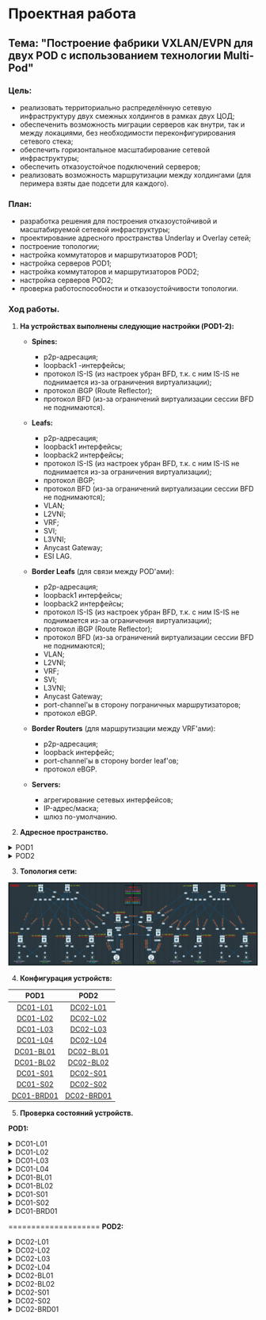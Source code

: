# Проектная работа
## Тема: "Построение фабрики VXLAN/EVPN для двух POD с использованием технологии Multi-Pod"

### **Цель:**

 - реализовать территориально распределённую сетевую инфраструктуру двух смежных холдингов в рамках двух ЦОД;
 - обеспеченить возможность миграции серверов как внутри, так и между локациями, без необходимости переконфигурирования сетевого стека;
 - обеспечить горизонтальное масштабирование сетевой инфраструктуры;
 - обеспечить отказоустойчое подключений серверов;
 - реализовать возможность маршрутизации между холдингами (для перимера взяты дае подсети для каждого).

### **План:**

 - разработка решения для построения отказоустойчивой и масштабируемой сетевой инфраструктуры;
 - проектирование адресного пространства Underlay и Overlay сетей;
 - построение топологии;
 - настройка коммутаторов и маршрутизаторов POD1;
 - настройка серверов POD1;
 - настройка коммутаторов и маршрутизаторов POD2;
 - настройка серверов POD2;
 - проверка работоспособности и отказоустойчивости топологии.

### **Ход работы.**

1) **На устройствах выполнены следующие настройки (POD1-2):**
    
    - **Spines:**
        * p2p-адресация;
        * loopback1 -интерфейсы;
        * протокол IS-IS (из настроек убран BFD, т.к. с ним IS-IS не поднимается из-за ограничения виртуализации);
        * протокол iBGP (Route Reflector);
        * протокол BFD (из-за ограничений виртуализации сессии BFD не поднимаются).
    
    - **Leafs:**
        * p2p-адресация;
        * loopback1 интерфейсы;
        * loopback2 интерфейсы;
        * протокол IS-IS (из настроек убран BFD, т.к. с ним IS-IS не поднимается из-за ограничения виртуализации);
        * протокол iBGP;
        * протокол BFD (из-за ограничений виртуализации сессии BFD не поднимаются);
        * VLAN;
        * L2VNI;
        * VRF;
        * SVI;
        * L3VNI;
        * Anycast Gateway;
        * ESI LAG.
            
    - **Border Leafs** (для связи между POD'ами):
        * p2p-адресация;
        * loopback1 интерфейсы;
        * loopback2 интерфейсы;
        * протокол IS-IS (из настроек убран BFD, т.к. с ним IS-IS не поднимается из-за ограничения виртуализации);
        * протокол iBGP (Route Reflector);
        * протокол BFD (из-за ограничений виртуализации сессии BFD не поднимаются);
        * VLAN;
        * L2VNI;
        * VRF;
        * SVI;
        * L3VNI;
        * Anycast Gateway;
        * port-channel'ы в сторону пограничных маршрутизаторов;
        * протокол eBGP.

    - **Border Routers** (для маршрутизации между VRF'ами):
        * p2p-адресация;
        * loopback интерфейс;
        * port-channel'ы в сторону border leaf'ов;
        * протокол eBGP.

    - **Servers:**
        * агрегирование сетевых интерфейсов;
        * IP-адрес/маска;
        * шлюз по-умолчанию. 

2) **Адресное пространство.**

<details>
<summary>POD1</summary>
                                                                       
|    IP-подсеть      |      IP-адрес     |      Устройство     |     Интерфейс      |     Назначение     |     VLAN      |     VNI     |     VRF     |
|:------------------:|:-----------------:|:-------------------:|:------------------:|:------------------:|:-------------:|:-----------:|:-----------:|
| **10.1.230.0/31**  |         -         |          -          |         -          |         P2P        |       -       |      -      |      -      |
|                    |    10.1.230.0     |     DC01-BDR01      |      Po1.3001      |          -         |     3001      |      -      |      -      |
|                    |    10.1.230.1     |     DC01-BL01       |      Vlan3001      |          -         |     3001      |      -      |    CUST1    |
| **10.1.230.2/31**  |         -         |          -          |         -          |         P2P        |       -       |      -      |      -      |
|                    |    10.1.230.2     |     DC01-BDR01      |      Po1.3002      |          -         |     3002      |      -      |      -      |
|                    |    10.1.230.3     |     DC01-BL01       |      Vlan3002      |          -         |     3002      |      -      |    CUST1    |
| **10.1.230.4/31**  |         -         |          -          |         -          |         P2P        |       -       |      -      |      -      |
|                    |    10.1.230.4     |     DC01-BDR01      |      Po1.3003      |          -         |     3003      |      -      |      -      |
|                    |    10.1.230.5     |     DC01-BL02       |      Vlan3003      |          -         |     3003      |      -      |    CUST2    |
| **10.1.230.6/31**  |         -         |          -          |         -          |         P2P        |       -       |      -      |      -      |
|                    |    10.1.230.6     |     DC01-BDR01      |      Po1.3004      |          -         |     3004      |      -      |      -      |
|                    |    10.1.230.7     |     DC01-BL02       |      Vlan3004      |          -         |     3004      |      -      |    CUST2    |
| **10.1.240.0/31**  |         -         |          -          |         -          |         P2P        |       -       |      -      |      -      |
|                    |    10.1.240.0     |     DC01-BL01       |        E1/9        |          -         |       -       |      -      |      -      |
|                    |    10.1.240.1     |     DC02-BL01       |        E1/9        |          -         |       -       |      -      |      -      |
| **10.1.240.2/31**  |         -         |          -          |         -          |         P2P        |       -       |      -      |      -      |
|                    |    10.1.240.2     |     DC01-BL01       |        E1/10       |          -         |       -       |      -      |      -      |
|                    |    10.1.240.3     |     DC02-BL02       |        E1/10       |          -         |       -       |      -      |      -      |
| **10.1.240.4/31**  |         -         |          -          |         -          |         P2P        |       -       |      -      |      -      |
|                    |    10.1.240.4     |     DC01-BL02       |        E1/9        |          -         |       -       |      -      |      -      |
|                    |    10.1.240.5     |     DC02-BL02       |        E1/9        |          -         |       -       |      -      |      -      |
| **10.1.240.6/31**  |         -         |          -          |         -          |         P2P        |       -       |      -      |      -      |
|                    |    10.1.240.6     |     DC01-BL02       |        E1/10       |          -         |       -       |      -      |      -      |
|                    |    10.1.240.7     |     DC02-BL01       |        E1/10       |          -         |       -       |      -      |      -      |
| **10.1.241.0/31**  |         -         |          -          |          -         |         P2P        |       -       |      -      |      -      |
|                    |    10.1.241.0     |      DC01-S01       |        E1/1        |          -         |       -       |      -      |      -      |
|                    |    10.1.241.1     |      DC01-L01       |        E1/7        |          -         |       -       |      -      |      -      |
| **10.1.241.2/31**  |         -         |          -          |          -         |         P2P        |       -       |      -      |      -      |
|                    |    10.1.241.2     |      DC01-S01       |        E1/2        |          -         |       -       |      -      |      -      |
|                    |    10.1.241.3     |      DC01-L02       |        E1/7        |          -         |       -       |      -      |      -      |
| **10.1.241.4/31**  |         -         |          -          |          -         |         P2P        |       -       |      -      |      -      |
|                    |    10.1.241.4     |      DC01-S01       |        E1/3        |          -         |       -       |      -      |      -      |
|                    |    10.1.241.5     |      DC01-L03       |        E1/7        |          -         |       -       |      -      |      -      |
| **10.1.241.6/31**  |         -         |          -          |          -         |         P2P        |       -       |      -      |      -      |
|                    |    10.1.241.6     |      DC01-S01       |        E1/4        |          -         |       -       |      -      |      -      |
|                    |    10.1.241.7     |      DC01-L04       |        E1/7        |          -         |       -       |      -      |      -      |
| **10.1.241.8/31**  |         -         |          -          |          -         |         P2P        |       -       |      -      |      -      |
|                    |    10.1.241.8     |      DC01-S01       |        E1/7        |          -         |       -       |      -      |      -      |
|                    |    10.1.241.9     |      DC01-BL01      |        E1/7        |          -         |       -       |      -      |      -      |
| **10.1.241.10/31** |         -         |          -          |          -         |         P2P        |       -       |      -      |      -      |
|                    |    10.1.241.10    |      DC01-S01       |        E1/8        |          -         |       -       |      -      |      -      |
|                    |    10.1.241.11    |      DC01-BL02      |        E1/7        |          -         |       -       |      -      |      -      |
| **10.1.242.0/31**  |         -         |          -          |          -         |         P2P        |       -       |      -      |      -      |
|                    |    10.1.242.0     |      DC01-S02       |        E1/1        |          -         |       -       |      -      |      -      |
|                    |    10.1.242.1     |      DC01-L01       |        E1/8        |          -         |       -       |      -      |      -      |
| **10.1.242.2/31**  |         -         |          -          |          -         |         P2P        |       -       |      -      |      -      |
|                    |    10.1.242.2     |      DC01-S02       |        E1/2        |          -         |       -       |      -      |      -      |
|                    |    10.1.242.3     |      DC01-L02       |        E1/8        |          -         |       -       |      -      |      -      |
| **10.1.242.4/31**  |         -         |          -          |          -         |         P2P        |       -       |      -      |      -      |
|                    |    10.1.242.4     |      DC01-S02       |        E1/3        |          -         |       -       |      -      |      -      |
|                    |    10.1.242.5     |      DC01-L03       |        E1/8        |          -         |       -       |      -      |      -      |
| **10.1.242.6/31**  |         -         |          -          |          -         |         P2P        |       -       |      -      |      -      |
|                    |    10.1.242.6     |      DC01-S02       |        E1/4        |          -         |       -       |      -      |      -      |
|                    |    10.1.242.7     |      DC01-L04       |        E1/8        |          -         |       -       |      -      |      -      |
| **10.1.242.8/31**  |         -         |          -          |          -         |         P2P        |       -       |      -      |      -      |
|                    |    10.1.242.8     |      DC01-S02       |        E1/7        |          -         |       -       |      -      |      -      |
|                    |    10.1.242.9     |      DC01-BL01      |        E1/8        |          -         |       -       |      -      |      -      |
| **10.1.242.10/31** |         -         |          -          |          -         |         P2P        |       -       |      -      |      -      |
|                    |    10.1.242.10    |      DC01-S02       |        E1/8        |          -         |       -       |      -      |      -      |
|                    |    10.1.242.11    |      DC01-BL02      |        E1/8        |          -         |       -       |      -      |      -      |
| **10.1.251.1/32**  |         -         |          -          |         -          |       Loopback     |       -       |      -      |      -      |
|                    |    10.1.251.1     |     DC01-BRD01      |        Lo0         |          -         |       -       |      -      |      -      |
| **10.1.253.1/32**  |         -         |          -          |         -          |       Loopback     |       -       |      -      |      -      |
|                    |    10.1.253.1     |      DC01-S01       |        Lo1         |          -         |       -       |      -      |      -      |
| **10.1.253.2/32**  |         -         |          -          |         -          |       Loopback     |       -       |      -      |      -      |
|                    |    10.1.253.2     |      DC01-S02       |        Lo1         |          -         |       -       |      -      |      -      |
| **10.1.254.1/32**  |         -         |          -          |         -          |       Loopback     |       -       |      -      |      -      |
|                    |    10.1.254.1     |      DC01-L01       |        Lo1         |          -         |       -       |      -      |      -      |
| **10.1.254.2/32**  |         -         |          -          |         -          |       Loopback     |       -       |      -      |      -      |
|                    |    10.1.254.2     |      DC01-L02       |        Lo1         |          -         |       -       |      -      |      -      |
| **10.1.254.3/32**  |         -         |          -          |         -          |       Loopback     |       -       |      -      |      -      |
|                    |    10.1.254.3     |      DC01-L03       |        Lo1         |          -         |       -       |      -      |      -      |
| **10.1.254.4/32**  |         -         |          -          |         -          |       Loopback     |       -       |      -      |      -      |
|                    |    10.1.254.4     |      DC01-L04       |        Lo1         |          -         |       -       |      -      |      -      |
| **10.1.254.251/32**|         -         |          -          |         -          |       Loopback     |       -       |      -      |      -      |
|                    |    10.1.254.251   |      DC01-BL01      |        Lo1         |          -         |       -       |      -      |      -      |
| **10.1.254.252/32**|         -         |          -          |         -          |       Loopback     |       -       |      -      |      -      |
|                    |    10.1.254.252   |      DC01-BL02      |        Lo1         |          -         |       -       |      -      |      -      |
| **10.1.255.1/32**  |         -         |          -          |         -          |       Loopback     |       -       |      -      |      -      |
|                    |    10.1.255.1     |      DC01-L01       |        Lo2         |          -         |       -       |      -      |      -      |
| **10.1.255.2/32**  |         -         |          -          |         -          |       Loopback     |       -       |      -      |      -      |
|                    |    10.1.255.2     |      DC01-L02       |        Lo2         |          -         |       -       |      -      |      -      |
| **10.1.255.3/32**  |         -         |          -          |         -          |       Loopback     |       -       |      -      |      -      |
|                    |    10.1.255.3     |      DC01-L03       |        Lo2         |          -         |       -       |      -      |      -      |
| **10.1.255.4/32**  |         -         |          -          |         -          |       Loopback     |       -       |      -      |      -      |
|                    |    10.1.255.4     |      DC01-L04       |        Lo2         |          -         |       -       |      -      |      -      |
| **10.1.255.251/32**|         -         |          -          |         -          |       Loopback     |       -       |      -      |      -      |
|                    |    10.1.255.251   |      DC01-BL01      |        Lo2         |          -         |       -       |      -      |      -      |
| **10.1.255.252/32**|         -         |          -          |         -          |       Loopback     |       -       |      -      |      -      |
|                    |    10.1.255.252   |      DC01-BL02      |        Lo2         |          -         |       -       |      -      |      -      |
|          -         |         -         |          -          |         -          |          -         |       -       |      -      |      -      |
|          -         |         -         | DC01-L01-04,BL01-02 |         -          |        L3VNI       |      100      |   5550100   |    CUST1    |
|          -         |         -         |          -          |         -          |          -         |       -       |      -      |      -      |
|          -         |         -         |          -          |         -          |          -         |       -       |      -      |      -      |
|          -         |         -         | DC01-L01-04,BL01-02 |         -          |        L3VNI       |      150      |   5550150   |    CUST2    |
|          -         |         -         |          -          |         -          |          -         |       -       |      -      |
|  **10.1.1.0/24**   |         -         |          -          |         -          |       Network      |      101      |   5550101   |      -      |
|                    |    10.1.1.1       | DC01-L01-04,BL01-02 |      Vlan101       |       Gateway      |       -       |      -      |    CUST1    |
|                    |    10.1.1.11      |    DC01-H1-SRV01    |    e0-e1(bond0)    |          -         |       -       |      -      |      -      |
|  **10.1.2.0/24**   |         -         |          -          |         -          |       Network      |      102      |   5550102   |      -      |
|                    |    10.1.2.1       | DC01-L01-04,BL01-02 |      Vlan102       |       Gateway      |       -       |      -      |    CUST1    |
|                    |    10.1.2.11      |    DC01-H1-SRV02    |    e0-e1(bond0)    |          -         |       -       |      -      |      -      |
| **10.1.51.0/24**   |         -         |          -          |         -          |       Network      |      151      |   5550151   |      -      |
|                    |    10.1.51.1      | DC01-L01-04,BL01-02 |      Vlan151       |       Gateway      |       -       |      -      |    CUST2    |
|                    |    10.1.51.11     |    DC01-H2-SRV01    |    e0-e1(bond0)    |          -         |       -       |      -      |      -      |
| **10.1.52.0/24**   |         -         |          -          |         -          |       Network      |      152      |   5550152   |      -      |
|                    |    10.1.52.1      | DC01-L01-04,BL01-02 |      Vlan152       |       Gateway      |       -       |      -      |    CUST2    |
|                    |    10.1.52.11     |    DC01-H2-SRV02    |    e0-e1(bond0)    |          -         |       -       |      -      |      -      |

</details>

<details>
<summary>POD2</summary>
                                                                       
|    IP-подсеть      |      IP-адрес     |      Устройство     |     Интерфейс      |     Назначение     |     VLAN      |     VNI     |     VRF     |
|:------------------:|:-----------------:|:-------------------:|:------------------:|:------------------:|:-------------:|:-----------:|:-----------:|
| **10.2.230.0/31**  |         -         |          -          |         -          |         P2P        |       -       |      -      |      -      |
|                    |    10.2.230.0     |     DC02-BDR01      |      Po1.3005      |          -         |     3005      |      -      |      -      |
|                    |    10.2.230.1     |     DC02-BL01       |      Vlan3005      |          -         |     3005      |      -      |    CUST1    |
| **10.2.230.2/31**  |         -         |          -          |         -          |         P2P        |       -       |      -      |      -      |
|                    |    10.2.230.2     |     DC02-BDR01      |      Po1.3006      |          -         |     3006      |      -      |      -      |
|                    |    10.2.230.3     |     DC02-BL01       |      Vlan3006      |          -         |     3006      |      -      |    CUST1    |
| **10.2.230.4/31**  |         -         |          -          |         -          |         P2P        |       -       |      -      |      -      |
|                    |    10.2.230.4     |     DC02-BDR01      |      Po1.3007      |          -         |     3007      |      -      |      -      |
|                    |    10.2.230.5     |     DC02-BL02       |      Vlan3007      |          -         |     3007      |      -      |    CUST2    |
| **10.2.230.6/31**  |         -         |          -          |         -          |         P2P        |       -       |      -      |      -      |
|                    |    10.2.230.6     |     DC02-BDR01      |      Po1.3008      |          -         |     3008      |      -      |      -      |
|                    |    10.2.230.7     |     DC02-BL02       |      Vlan3008      |          -         |     3008      |      -      |    CUST2    |
| **10.1.240.0/31**  |         -         |          -          |         -          |         P2P        |       -       |      -      |      -      |
|                    |    10.1.240.0     |     DC01-BL01       |        E1/9        |          -         |       -       |      -      |      -      |
|                    |    10.1.240.1     |     DC02-BL01       |        E1/9        |          -         |       -       |      -      |      -      |
| **10.1.240.2/31**  |         -         |          -          |         -          |         P2P        |       -       |      -      |      -      |
|                    |    10.1.240.2     |     DC01-BL01       |        E1/10       |          -         |       -       |      -      |      -      |
|                    |    10.1.240.3     |     DC02-BL02       |        E1/10       |          -         |       -       |      -      |      -      |
| **10.1.240.4/31**  |         -         |          -          |         -          |         P2P        |       -       |      -      |      -      |
|                    |    10.1.240.4     |     DC01-BL02       |        E1/9        |          -         |       -       |      -      |      -      |
|                    |    10.1.240.5     |     DC02-BL02       |        E1/9        |          -         |       -       |      -      |      -      |
| **10.1.240.6/31**  |         -         |          -          |         -          |         P2P        |       -       |      -      |      -      |
|                    |    10.1.240.6     |     DC01-BL02       |        E1/10       |          -         |       -       |      -      |      -      |
|                    |    10.1.240.7     |     DC02-BL01       |        E1/10       |          -         |       -       |      -      |      -      |
| **10.2.241.0/31**  |         -         |          -          |          -         |         P2P        |       -       |      -      |      -      |
|                    |    10.2.241.0     |      DC02-S01       |        E1/1        |          -         |       -       |      -      |      -      |
|                    |    10.2.241.1     |      DC02-L01       |        E1/7        |          -         |       -       |      -      |      -      |
| **10.2.241.2/31**  |         -         |          -          |          -         |         P2P        |       -       |      -      |      -      |
|                    |    10.2.241.2     |      DC02-S01       |        E1/2        |          -         |       -       |      -      |      -      |
|                    |    10.2.241.3     |      DC02-L02       |        E1/7        |          -         |       -       |      -      |      -      |
| **10.2.241.4/31**  |         -         |          -          |          -         |         P2P        |       -       |      -      |      -      |
|                    |    10.2.241.4     |      DC02-S01       |        E1/3        |          -         |       -       |      -      |      -      |
|                    |    10.2.241.5     |      DC02-L03       |        E1/7        |          -         |       -       |      -      |      -      |
| **10.2.241.6/31**  |         -         |          -          |          -         |         P2P        |       -       |      -      |      -      |
|                    |    10.2.241.6     |      DC02-S01       |        E1/4        |          -         |       -       |      -      |      -      |
|                    |    10.2.241.7     |      DC02-L04       |        E1/7        |          -         |       -       |      -      |      -      |
| **10.2.241.8/31**  |         -         |          -          |          -         |         P2P        |       -       |      -      |      -      |
|                    |    10.2.241.8     |      DC02-S01       |        E1/7        |          -         |       -       |      -      |      -      |
|                    |    10.2.241.9     |      DC02-BL01      |        E1/7        |          -         |       -       |      -      |      -      |
| **10.2.241.10/31** |         -         |          -          |          -         |         P2P        |       -       |      -      |      -      |
|                    |    10.2.241.10    |      DC02-S01       |        E1/8        |          -         |       -       |      -      |      -      |
|                    |    10.2.241.11    |      DC02-BL02      |        E1/7        |          -         |       -       |      -      |      -      |
| **10.2.242.0/31**  |         -         |          -          |          -         |         P2P        |       -       |      -      |      -      |
|                    |    10.2.242.0     |      DC02-S02       |        E1/1        |          -         |       -       |      -      |      -      |
|                    |    10.2.242.1     |      DC02-L01       |        E1/8        |          -         |       -       |      -      |      -      |
| **10.2.242.2/31**  |         -         |          -          |          -         |         P2P        |       -       |      -      |      -      |
|                    |    10.2.242.2     |      DC02-S02       |        E1/2        |          -         |       -       |      -      |      -      |
|                    |    10.2.242.3     |      DC02-L02       |        E1/8        |          -         |       -       |      -      |      -      |
| **10.2.242.4/31**  |         -         |          -          |          -         |         P2P        |       -       |      -      |      -      |
|                    |    10.2.242.4     |      DC02-S02       |        E1/3        |          -         |       -       |      -      |      -      |
|                    |    10.2.242.5     |      DC02-L03       |        E1/8        |          -         |       -       |      -      |      -      |
| **10.2.242.6/31**  |         -         |          -          |          -         |         P2P        |       -       |      -      |      -      |
|                    |    10.2.242.6     |      DC02-S02       |        E1/4        |          -         |       -       |      -      |      -      |
|                    |    10.2.242.7     |      DC02-L04       |        E1/8        |          -         |       -       |      -      |      -      |
| **10.2.242.8/31**  |         -         |          -          |          -         |         P2P        |       -       |      -      |      -      |
|                    |    10.2.242.8     |      DC02-S02       |        E1/7        |          -         |       -       |      -      |      -      |
|                    |    10.2.242.9     |      DC02-BL01      |        E1/8        |          -         |       -       |      -      |      -      |
| **10.2.242.10/31** |         -         |          -          |          -         |         P2P        |       -       |      -      |      -      |
|                    |    10.2.242.10    |      DC02-S02       |        E1/8        |          -         |       -       |      -      |      -      |
|                    |    10.2.242.11    |      DC02-BL02      |        E1/8        |          -         |       -       |      -      |      -      |
| **10.2.251.1/32**  |         -         |          -          |         -          |       Loopback     |       -       |      -      |      -      |
|                    |    10.2.251.1     |     DC02-BRD01      |        Lo0         |          -         |       -       |      -      |      -      |
| **10.2.253.1/32**  |         -         |          -          |         -          |       Loopback     |       -       |      -      |      -      |
|                    |    10.2.253.1     |      DC02-S01       |        Lo1         |          -         |       -       |      -      |      -      |
| **10.2.253.2/32**  |         -         |          -          |         -          |       Loopback     |       -       |      -      |      -      |
|                    |    10.2.253.2     |      DC02-S02       |        Lo1         |          -         |       -       |      -      |      -      |
| **10.2.254.1/32**  |         -         |          -          |         -          |       Loopback     |       -       |      -      |      -      |
|                    |    10.2.254.1     |      DC02-L01       |        Lo1         |          -         |       -       |      -      |      -      |
| **10.2.254.2/32**  |         -         |          -          |         -          |       Loopback     |       -       |      -      |      -      |
|                    |    10.2.254.2     |      DC02-L02       |        Lo1         |          -         |       -       |      -      |      -      |
| **10.2.254.3/32**  |         -         |          -          |         -          |       Loopback     |       -       |      -      |      -      |
|                    |    10.2.254.3     |      DC02-L03       |        Lo1         |          -         |       -       |      -      |      -      |
| **10.2.254.4/32**  |         -         |          -          |         -          |       Loopback     |       -       |      -      |      -      |
|                    |    10.2.254.4     |      DC02-L04       |        Lo1         |          -         |       -       |      -      |      -      |
| **10.2.254.251/32**|         -         |          -          |         -          |       Loopback     |       -       |      -      |      -      |
|                    |    10.2.254.251   |      DC02-BL01      |        Lo1         |          -         |       -       |      -      |      -      |
| **10.2.254.252/32**|         -         |          -          |         -          |       Loopback     |       -       |      -      |      -      |
|                    |    10.2.254.252   |      DC02-BL02      |        Lo1         |          -         |       -       |      -      |      -      |
| **10.2.255.1/32**  |         -         |          -          |         -          |       Loopback     |       -       |      -      |      -      |
|                    |    10.2.255.1     |      DC02-L01       |        Lo2         |          -         |       -       |      -      |      -      |
| **10.2.255.2/32**  |         -         |          -          |         -          |       Loopback     |       -       |      -      |      -      |
|                    |    10.2.255.2     |      DC02-L02       |        Lo2         |          -         |       -       |      -      |      -      |
| **10.2.255.3/32**  |         -         |          -          |         -          |       Loopback     |       -       |      -      |      -      |
|                    |    10.2.255.3     |      DC02-L03       |        Lo2         |          -         |       -       |      -      |      -      |
| **10.2.255.4/32**  |         -         |          -          |         -          |       Loopback     |       -       |      -      |      -      |
|                    |    10.2.255.4     |      DC02-L04       |        Lo2         |          -         |       -       |      -      |      -      |
| **10.2.255.251/32**|         -         |          -          |         -          |       Loopback     |       -       |      -      |      -      |
|                    |    10.2.255.251   |      DC02-BL01      |        Lo2         |          -         |       -       |      -      |      -      |
| **10.2.255.252/32**|         -         |          -          |         -          |       Loopback     |       -       |      -      |      -      |
|                    |    10.2.255.252   |      DC02-BL02      |        Lo2         |          -         |       -       |      -      |      -      |
|          -         |         -         |          -          |         -          |          -         |       -       |      -      |      -      |
|          -         |         -         | DC02-L01-04,BL01-02 |         -          |        L3VNI       |      100      |   5550100   |    CUST1    |
|          -         |         -         |          -          |         -          |          -         |       -       |      -      |      -      |
|          -         |         -         |          -          |         -          |          -         |       -       |      -      |      -      |
|          -         |         -         | DC02-L01-04,BL01-02 |         -          |        L3VNI       |      150      |   5550150   |    CUST2    |
|          -         |         -         |          -          |         -          |          -         |       -       |      -      |
|  **10.1.1.0/24**   |         -         |          -          |         -          |       Network      |      101      |   5550101   |      -      |
|                    |    10.1.1.1       | DC02-L01-04,BL01-02 |      Vlan101       |       Gateway      |       -       |      -      |    CUST1    |
|                    |    10.1.1.12      |    DC02H1-SRV01     |    e0-e1(bond0)    |          -         |       -       |      -      |      -      |
|  **10.1.2.0/24**   |         -         |          -          |         -          |       Network      |      102      |   5550102   |      -      |
|                    |    10.1.2.1       | DC02-L01-04,BL01-02 |      Vlan102       |       Gateway      |       -       |      -      |    CUST1    |
|                    |    10.1.2.12      |    DC02-H1-SRV02    |    e0-e1(bond0)    |          -         |       -       |      -      |      -      |
| **10.1.51.0/24**   |         -         |          -          |         -          |       Network      |      151      |   5550151   |      -      |
|                    |    10.1.51.1      | DC02-L01-04,BL01-02 |      Vlan151       |       Gateway      |       -       |      -      |    CUST2    |
|                    |    10.1.51.12     |    DC02-H2-SRV01    |    e0-e1(bond0)    |          -         |       -       |      -      |      -      |
| **10.1.52.0/24**   |         -         |          -          |         -          |       Network      |      152      |   5550152   |      -      |
|                    |    10.1.52.1      | DC02-L01-04,BL01-02 |      Vlan152       |       Gateway      |       -       |      -      |    CUST2    |
|                    |    10.1.52.12     |    DC02-H2-SRV02    |    e0-e1(bond0)    |          -         |       -       |      -      |      -      |

</details>

3) **Топология сети:**

![proj_img1](pictures/Project_topology.png)

4) **Конфигурация устройств:**

|               **POD1**                |                **POD2**               |
|:-------------------------------------:|:-------------------------------------:|
| [DC01-L01](configs/DC01-L01.conf)     | [DC02-L01](configs/DC02-L01.conf)     |
| [DC01-L02](configs/DC01-L02.conf)     | [DC02-L02](configs/DC02-L02.conf)     |
| [DC01-L03](configs/DC01-L03.conf)     | [DC02-L03](configs/DC02-L03.conf)     | 
| [DC01-L04](configs/DC01-L04.conf )    | [DC02-L04](configs/DC02-L04.conf)     |
| [DC01-BL01](configs/DC01-BL01.conf)   | [DC02-BL01](configs/DC02-BL01.conf)   | 
| [DC01-BL02](configs/DC01-BL02.conf)   | [DC02-BL02](configs/DC02-BL02.conf)   | 
| [DC01-S01](configs/DC01-S01.conf)     | [DC02-S01](configs/DC02-S01.conf)     |
| [DC01-S02](configs/DC01-S02.conf)     | [DC02-S02](configs/DC02-S02.conf)     |
| [DC01-BRD01](configs/DC01-BRD01.conf) | [DC02-BRD01](configs/DC02-BRD01.conf) |

5) **Проверка состояний устройств.**

**POD1:**

<details>
<summary>DC01-L01</summary>

```

DC01-L01# sh isis adjacency
IS-IS process: 1 VRF: default
IS-IS adjacency database:
Legend: '!': No AF level connectivity in given topology
System ID       SNPA            Level  State  Hold Time  Interface
DC01-S01        N/A             1      UP     00:00:27   Ethernet1/7
DC01-S02        N/A             1      UP     00:00:24   Ethernet1/8

DC01-L01# sh bgp l2vpn evpn summary
BGP summary information for VRF default, address family L2VPN EVPN
BGP router identifier 10.1.255.1, local AS number 65500
BGP table version is 2490, L2VPN EVPN config peers 2, capable peers 2
300 network entries and 580 paths using 83280 bytes of memory
BGP attribute entries [328/56416], BGP AS path entries [2/20]
BGP community entries [0/0], BGP clusterlist entries [22/152]

Neighbor        V    AS MsgRcvd MsgSent   TblVer  InQ OutQ Up/Down  State/PfxRcd
10.1.253.1      4 65500   49402   48508     2490    0    0    1d16h 182
10.1.253.2      4 65500   49412   48498     2490    0    0    1d16h 182
DC01-L01# sh nve peers
Interface Peer-IP                                 State LearnType Uptime   Router-Mac
--------- --------------------------------------  ----- --------- -------- -----------------
nve1      10.1.255.2                              Up    CP        1d16h    5002.0000.1b08
nve1      10.1.255.3                              Up    CP        1d16h    5003.0000.1b08
nve1      10.1.255.4                              Up    CP        1d16h    5006.0000.1b08
nve1      10.1.255.251                            Up    CP        1d16h    500f.0000.1b08
nve1      10.1.255.252                            Up    CP        1d16h    5010.0000.1b08
nve1      10.2.255.1                              Up    CP        1d16h    5012.0000.1b08
nve1      10.2.255.2                              Up    CP        1d16h    5013.0000.1b08
nve1      10.2.255.3                              Up    CP        1d16h    5014.0000.1b08
nve1      10.2.255.4                              Up    CP        1d16h    5015.0000.1b08
nve1      10.2.255.251                            Up    CP        1d16h    5016.0000.1b08
nve1      10.2.255.252                            Up    CP        1d16h    5017.0000.1b08

DC01-L01# sh l2route mac-ip all
Flags -(Rmac):Router MAC (Stt):Static (L):Local (R):Remote (V):vPC link
(Dup):Duplicate (Spl):Split (Rcv):Recv(D):Del Pending (S):Stale (C):Clear
(Ps):Peer Sync (Ro):Re-Originated (Orp):Orphan
Topology    Mac Address    Host IP                                 Prod   Flags         Seq No     Next-Hops
----------- -------------- --------------------------------------- ------ ---------- ---------- ---------------------------------------
101         6653.2b37.1101 10.1.1.11                               HMM    RO,           1         Local
101         6653.2b37.1101 10.1.1.11                               BGP    PS,           1         10.1.255.2 (Label: 5550101)
101         6653.2b37.1201 10.1.1.12                               BGP    --            0         10.2.255.1 (Label: 5550101)
                                            10.2.255.2 (Label: 5550101)
102         6653.2b37.1102 10.1.2.11                               HMM    L,            1         Local
102         6653.2b37.1202 10.1.2.12                               BGP    --            0         10.2.255.1 (Label: 5550102)
                                            10.2.255.2 (Label: 5550102)
151         6653.2b37.1103 10.1.51.11                              BGP    --            1         10.1.255.3 (Label: 5550151)
                                            10.1.255.4 (Label: 5550151)
151         6653.2b37.1203 10.1.51.12                              BGP    --            0         10.2.255.3 (Label: 5550151)
                                            10.2.255.4 (Label: 5550151)
152         6653.2b37.1104 10.1.52.11                              BGP    --            1         10.1.255.3 (Label: 5550152)
                                            10.1.255.4 (Label: 5550152)
152         6653.2b37.1204 10.1.52.12                              BGP    --            1         10.2.255.3 (Label: 5550152)
                                            10.2.255.4 (Label: 5550152)
DC01-L01# sh ip route vrf CUST1
IP Route Table for VRF "CUST1"
'*' denotes best ucast next-hop
'**' denotes best mcast next-hop
'[x/y]' denotes [preference/metric]
'%<string>' in via output denotes VRF <string>

10.1.1.0/24, ubest/mbest: 1/0, attached
    *via 10.1.1.1, Vlan101, [0/0], 1d21h, direct
10.1.1.1/32, ubest/mbest: 1/0, attached
    *via 10.1.1.1, Vlan101, [0/0], 1d21h, local
10.1.1.11/32, ubest/mbest: 1/0, attached
    *via 10.1.1.11, Vlan101, [190/0], 01:09:27, hmm
10.1.1.12/32, ubest/mbest: 1/0
    *via 10.2.255.1%default, [200/0], 00:55:28, bgp-65500, internal, tag 65500, segid: 5550100 tunnelid: 0xa02ff01 encap: VXLAN

10.1.2.0/24, ubest/mbest: 1/0, attached
    *via 10.1.2.1, Vlan102, [0/0], 1d21h, direct
10.1.2.1/32, ubest/mbest: 1/0, attached
    *via 10.1.2.1, Vlan102, [0/0], 1d21h, local
10.1.2.11/32, ubest/mbest: 1/0, attached
    *via 10.1.2.11, Vlan102, [190/0], 01:16:13, hmm
10.1.2.12/32, ubest/mbest: 1/0
    *via 10.2.255.1%default, [200/0], 00:20:29, bgp-65500, internal, tag 65500, segid: 5550100 tunnelid: 0xa02ff01 encap: VXLAN

10.1.51.0/24, ubest/mbest: 1/0
    *via 10.1.255.251%default, [200/0], 17:15:51, bgp-65500, internal, tag 65531, segid: 5550100 tunnelid: 0xa01fffb encap: VXLAN

10.1.52.0/24, ubest/mbest: 1/0
    *via 10.1.255.251%default, [200/0], 17:15:51, bgp-65500, internal, tag 65531, segid: 5550100 tunnelid: 0xa01fffb encap: VXLAN

10.1.230.0/31, ubest/mbest: 1/0
    *via 10.1.255.251%default, [200/0], 17:16:11, bgp-65500, internal, tag 65500, segid: 5550100 tunnelid: 0xa01fffb encap: VXLAN

10.1.230.4/31, ubest/mbest: 1/0
    *via 10.1.255.252%default, [200/0], 17:16:11, bgp-65500, internal, tag 65500, segid: 5550100 tunnelid: 0xa01fffc encap: VXLAN

10.2.230.0/31, ubest/mbest: 1/0
    *via 10.2.255.251%default, [200/0], 1d16h, bgp-65500, internal, tag 65500, segid: 5550100 tunnelid: 0xa02fffb encap: VXLAN

10.2.230.4/31, ubest/mbest: 1/0
    *via 10.2.255.252%default, [200/0], 08:56:08, bgp-65500, internal, tag 65500, segid: 5550100 tunnelid: 0xa02fffc encap: VXLAN


DC01-L01# sh ip route vrf CUST2
IP Route Table for VRF "CUST2"
'*' denotes best ucast next-hop
'**' denotes best mcast next-hop
'[x/y]' denotes [preference/metric]
'%<string>' in via output denotes VRF <string>

10.1.1.0/24, ubest/mbest: 1/0
    *via 10.1.255.251%default, [200/0], 17:15:54, bgp-65500, internal, tag 65531, segid: 5550150 tunnelid: 0xa01fffb encap: VXLAN

10.1.2.0/24, ubest/mbest: 1/0
    *via 10.1.255.251%default, [200/0], 17:15:54, bgp-65500, internal, tag 65531, segid: 5550150 tunnelid: 0xa01fffb encap: VXLAN

10.1.51.0/24, ubest/mbest: 1/0, attached
    *via 10.1.51.1, Vlan151, [0/0], 1d21h, direct
10.1.51.1/32, ubest/mbest: 1/0, attached
    *via 10.1.51.1, Vlan151, [0/0], 1d21h, local
10.1.51.11/32, ubest/mbest: 1/0
    *via 10.1.255.3%default, [200/0], 01:14:19, bgp-65500, internal, tag 65500, segid: 5550150 tunnelid: 0xa01ff03 encap: VXLAN

10.1.51.12/32, ubest/mbest: 1/0
    *via 10.2.255.3%default, [200/0], 00:16:23, bgp-65500, internal, tag 65500, segid: 5550150 tunnelid: 0xa02ff03 encap: VXLAN

10.1.52.0/24, ubest/mbest: 1/0, attached
    *via 10.1.52.1, Vlan152, [0/0], 1d21h, direct
10.1.52.1/32, ubest/mbest: 1/0, attached
    *via 10.1.52.1, Vlan152, [0/0], 1d21h, local
10.1.52.11/32, ubest/mbest: 1/0
    *via 10.1.255.3%default, [200/0], 01:07:32, bgp-65500, internal, tag 65500, segid: 5550150 tunnelid: 0xa01ff03 encap: VXLAN

10.1.52.12/32, ubest/mbest: 1/0
    *via 10.2.255.3%default, [200/0], 00:14:01, bgp-65500, internal, tag 65500, segid: 5550150 tunnelid: 0xa02ff03 encap: VXLAN

10.1.230.2/31, ubest/mbest: 1/0
    *via 10.1.255.251%default, [200/0], 17:16:14, bgp-65500, internal, tag 65500, segid: 5550150 tunnelid: 0xa01fffb encap: VXLAN

10.1.230.6/31, ubest/mbest: 1/0
    *via 10.1.255.252%default, [200/0], 17:16:14, bgp-65500, internal, tag 65500, segid: 5550150 tunnelid: 0xa01fffc encap: VXLAN

10.2.230.2/31, ubest/mbest: 1/0
    *via 10.2.255.251%default, [200/0], 1d16h, bgp-65500, internal, tag 65500, segid: 5550150 tunnelid: 0xa02fffb encap: VXLAN

10.2.230.6/31, ubest/mbest: 1/0
    *via 10.2.255.252%default, [200/0], 08:56:11, bgp-65500, internal, tag 65500, segid: 5550150 tunnelid: 0xa02fffc encap: VXLAN


DC01-L01#

```

</details>

<details>
<summary>DC01-L02</summary>

```

DC01-L02# sh isis adjacency
IS-IS process: 1 VRF: default
IS-IS adjacency database:
Legend: '!': No AF level connectivity in given topology
System ID       SNPA            Level  State  Hold Time  Interface
DC01-S01        N/A             1      UP     00:00:29   Ethernet1/7
DC01-S02        N/A             1      UP     00:00:30   Ethernet1/8

DC01-L02# sh bgp l2vpn evpn summary
BGP summary information for VRF default, address family L2VPN EVPN
BGP router identifier 10.1.255.2, local AS number 65500
BGP table version is 2440, L2VPN EVPN config peers 2, capable peers 2
301 network entries and 582 paths using 83524 bytes of memory
BGP attribute entries [330/56760], BGP AS path entries [2/20]
BGP community entries [0/0], BGP clusterlist entries [22/152]

Neighbor        V    AS MsgRcvd MsgSent   TblVer  InQ OutQ Up/Down  State/PfxRcd
10.1.253.1      4 65500   49496   48606     2440    0    0    1d16h 183
10.1.253.2      4 65500   49515   48607     2440    0    0    1d16h 183
DC01-L02# sh nve peers
Interface Peer-IP                                 State LearnType Uptime   Router-Mac
--------- --------------------------------------  ----- --------- -------- -----------------
nve1      10.1.255.1                              Up    CP        1d16h    5001.0000.1b08
nve1      10.1.255.3                              Up    CP        1d16h    5003.0000.1b08
nve1      10.1.255.4                              Up    CP        1d16h    5006.0000.1b08
nve1      10.1.255.251                            Up    CP        1d16h    500f.0000.1b08
nve1      10.1.255.252                            Up    CP        1d16h    5010.0000.1b08
nve1      10.2.255.1                              Up    CP        1d16h    5012.0000.1b08
nve1      10.2.255.2                              Up    CP        1d16h    5013.0000.1b08
nve1      10.2.255.3                              Up    CP        1d16h    5014.0000.1b08
nve1      10.2.255.4                              Up    CP        1d16h    5015.0000.1b08
nve1      10.2.255.251                            Up    CP        1d16h    5016.0000.1b08
nve1      10.2.255.252                            Up    CP        1d16h    5017.0000.1b08

DC01-L02# sh l2route mac-ip all
Flags -(Rmac):Router MAC (Stt):Static (L):Local (R):Remote (V):vPC link
(Dup):Duplicate (Spl):Split (Rcv):Recv(D):Del Pending (S):Stale (C):Clear
(Ps):Peer Sync (Ro):Re-Originated (Orp):Orphan
Topology    Mac Address    Host IP                                 Prod   Flags         Seq No     Next-Hops
----------- -------------- --------------------------------------- ------ ---------- ---------- ---------------------------------------
101         6653.2b37.1101 10.1.1.11                               HMM    L,            1         Local
101         6653.2b37.1201 10.1.1.12                               BGP    --            0         10.2.255.1 (Label: 5550101)
                                            10.2.255.2 (Label: 5550101)
102         6653.2b37.1102 10.1.2.11                               HMM    RO,           1         Local
102         6653.2b37.1102 10.1.2.11                               BGP    PS,           1         10.1.255.1 (Label: 5550102)
102         6653.2b37.1202 10.1.2.12                               BGP    --            0         10.2.255.1 (Label: 5550102)
                                            10.2.255.2 (Label: 5550102)
151         6653.2b37.1103 10.1.51.11                              BGP    --            1         10.1.255.3 (Label: 5550151)
                                            10.1.255.4 (Label: 5550151)
151         6653.2b37.1203 10.1.51.12                              BGP    --            0         10.2.255.3 (Label: 5550151)
                                            10.2.255.4 (Label: 5550151)
152         6653.2b37.1104 10.1.52.11                              BGP    --            1         10.1.255.3 (Label: 5550152)
                                            10.1.255.4 (Label: 5550152)
152         6653.2b37.1204 10.1.52.12                              BGP    --            1         10.2.255.3 (Label: 5550152)
                                            10.2.255.4 (Label: 5550152)
DC01-L02# sh ip route vrf CUST1
IP Route Table for VRF "CUST1"
'*' denotes best ucast next-hop
'**' denotes best mcast next-hop
'[x/y]' denotes [preference/metric]
'%<string>' in via output denotes VRF <string>

10.1.1.0/24, ubest/mbest: 1/0, attached
    *via 10.1.1.1, Vlan101, [0/0], 1d21h, direct
10.1.1.1/32, ubest/mbest: 1/0, attached
    *via 10.1.1.1, Vlan101, [0/0], 1d21h, local
10.1.1.11/32, ubest/mbest: 1/0, attached
    *via 10.1.1.11, Vlan101, [190/0], 01:15:54, hmm
10.1.1.12/32, ubest/mbest: 1/0
    *via 10.2.255.1%default, [200/0], 01:01:55, bgp-65500, internal, tag 65500, segid: 5550100 tunnelid: 0xa02ff01 encap: VXLAN

10.1.2.0/24, ubest/mbest: 1/0, attached
    *via 10.1.2.1, Vlan102, [0/0], 1d21h, direct
10.1.2.1/32, ubest/mbest: 1/0, attached
    *via 10.1.2.1, Vlan102, [0/0], 1d21h, local
10.1.2.11/32, ubest/mbest: 1/0, attached
    *via 10.1.2.11, Vlan102, [190/0], 01:22:39, hmm
10.1.2.12/32, ubest/mbest: 1/0
    *via 10.2.255.1%default, [200/0], 00:26:56, bgp-65500, internal, tag 65500, segid: 5550100 tunnelid: 0xa02ff01 encap: VXLAN

10.1.51.0/24, ubest/mbest: 1/0
    *via 10.1.255.251%default, [200/0], 17:22:18, bgp-65500, internal, tag 65531, segid: 5550100 tunnelid: 0xa01fffb encap: VXLAN

10.1.52.0/24, ubest/mbest: 1/0
    *via 10.1.255.251%default, [200/0], 17:22:18, bgp-65500, internal, tag 65531, segid: 5550100 tunnelid: 0xa01fffb encap: VXLAN

10.1.230.0/31, ubest/mbest: 1/0
    *via 10.1.255.251%default, [200/0], 17:22:38, bgp-65500, internal, tag 65500, segid: 5550100 tunnelid: 0xa01fffb encap: VXLAN

10.1.230.4/31, ubest/mbest: 1/0
    *via 10.1.255.252%default, [200/0], 17:22:38, bgp-65500, internal, tag 65500, segid: 5550100 tunnelid: 0xa01fffc encap: VXLAN

10.2.230.0/31, ubest/mbest: 1/0
    *via 10.2.255.251%default, [200/0], 1d16h, bgp-65500, internal, tag 65500, segid: 5550100 tunnelid: 0xa02fffb encap: VXLAN

10.2.230.4/31, ubest/mbest: 1/0
    *via 10.2.255.252%default, [200/0], 09:02:35, bgp-65500, internal, tag 65500, segid: 5550100 tunnelid: 0xa02fffc encap: VXLAN


DC01-L02# sh ip route vrf CUST2
IP Route Table for VRF "CUST2"
'*' denotes best ucast next-hop
'**' denotes best mcast next-hop
'[x/y]' denotes [preference/metric]
'%<string>' in via output denotes VRF <string>

10.1.1.0/24, ubest/mbest: 1/0
    *via 10.1.255.251%default, [200/0], 17:22:21, bgp-65500, internal, tag 65531, segid: 5550150 tunnelid: 0xa01fffb encap: VXLAN

10.1.2.0/24, ubest/mbest: 1/0
    *via 10.1.255.251%default, [200/0], 17:22:21, bgp-65500, internal, tag 65531, segid: 5550150 tunnelid: 0xa01fffb encap: VXLAN

10.1.51.0/24, ubest/mbest: 1/0, attached
    *via 10.1.51.1, Vlan151, [0/0], 1d21h, direct
10.1.51.1/32, ubest/mbest: 1/0, attached
    *via 10.1.51.1, Vlan151, [0/0], 1d21h, local
10.1.51.11/32, ubest/mbest: 1/0
    *via 10.1.255.3%default, [200/0], 01:20:46, bgp-65500, internal, tag 65500, segid: 5550150 tunnelid: 0xa01ff03 encap: VXLAN

10.1.51.12/32, ubest/mbest: 1/0
    *via 10.2.255.3%default, [200/0], 00:22:50, bgp-65500, internal, tag 65500, segid: 5550150 tunnelid: 0xa02ff03 encap: VXLAN

10.1.52.0/24, ubest/mbest: 1/0, attached
    *via 10.1.52.1, Vlan152, [0/0], 1d21h, direct
10.1.52.1/32, ubest/mbest: 1/0, attached
    *via 10.1.52.1, Vlan152, [0/0], 1d21h, local
10.1.52.11/32, ubest/mbest: 1/0
    *via 10.1.255.3%default, [200/0], 01:13:58, bgp-65500, internal, tag 65500, segid: 5550150 tunnelid: 0xa01ff03 encap: VXLAN

10.1.52.12/32, ubest/mbest: 1/0
    *via 10.2.255.3%default, [200/0], 00:20:28, bgp-65500, internal, tag 65500, segid: 5550150 tunnelid: 0xa02ff03 encap: VXLAN

10.1.230.2/31, ubest/mbest: 1/0
    *via 10.1.255.251%default, [200/0], 17:22:41, bgp-65500, internal, tag 65500, segid: 5550150 tunnelid: 0xa01fffb encap: VXLAN

10.1.230.6/31, ubest/mbest: 1/0
    *via 10.1.255.252%default, [200/0], 17:22:41, bgp-65500, internal, tag 65500, segid: 5550150 tunnelid: 0xa01fffc encap: VXLAN

10.2.230.2/31, ubest/mbest: 1/0
    *via 10.2.255.251%default, [200/0], 1d16h, bgp-65500, internal, tag 65500, segid: 5550150 tunnelid: 0xa02fffb encap: VXLAN

10.2.230.6/31, ubest/mbest: 1/0
    *via 10.2.255.252%default, [200/0], 09:02:38, bgp-65500, internal, tag 65500, segid: 5550150 tunnelid: 0xa02fffc encap: VXLAN


DC01-L02#

```

</details>

<details>
<summary>DC01-L03</summary>

```

DC01-L03# sh isis adjacency
IS-IS process: 1 VRF: default
IS-IS adjacency database:
Legend: '!': No AF level connectivity in given topology
System ID       SNPA            Level  State  Hold Time  Interface
DC01-S01        N/A             1      UP     00:00:26   Ethernet1/7
DC01-S02        N/A             1      UP     00:00:27   Ethernet1/8

DC01-L03# sh bgp l2vpn evpn summary
BGP summary information for VRF default, address family L2VPN EVPN
BGP router identifier 10.1.255.3, local AS number 65500
BGP table version is 2413, L2VPN EVPN config peers 2, capable peers 2
301 network entries and 582 paths using 83524 bytes of memory
BGP attribute entries [330/56760], BGP AS path entries [2/20]
BGP community entries [0/0], BGP clusterlist entries [22/152]

Neighbor        V    AS MsgRcvd MsgSent   TblVer  InQ OutQ Up/Down  State/PfxRcd
10.1.253.1      4 65500   49737   48818     2413    0    0    1d16h 183
10.1.253.2      4 65500   49746   48808     2413    0    0    1d16h 183
DC01-L03# sh nve peers
Interface Peer-IP                                 State LearnType Uptime   Router-Mac
--------- --------------------------------------  ----- --------- -------- -----------------
nve1      10.1.255.1                              Up    CP        1d16h    5001.0000.1b08
nve1      10.1.255.2                              Up    CP        1d16h    5002.0000.1b08
nve1      10.1.255.4                              Up    CP        1d16h    5006.0000.1b08
nve1      10.1.255.251                            Up    CP        1d16h    500f.0000.1b08
nve1      10.1.255.252                            Up    CP        1d16h    5010.0000.1b08
nve1      10.2.255.1                              Up    CP        1d16h    5012.0000.1b08
nve1      10.2.255.2                              Up    CP        1d16h    5013.0000.1b08
nve1      10.2.255.3                              Up    CP        1d16h    5014.0000.1b08
nve1      10.2.255.4                              Up    CP        1d16h    5015.0000.1b08
nve1      10.2.255.251                            Up    CP        1d16h    5016.0000.1b08
nve1      10.2.255.252                            Up    CP        1d16h    5017.0000.1b08

DC01-L03# sh l2route mac-ip all
Flags -(Rmac):Router MAC (Stt):Static (L):Local (R):Remote (V):vPC link
(Dup):Duplicate (Spl):Split (Rcv):Recv(D):Del Pending (S):Stale (C):Clear
(Ps):Peer Sync (Ro):Re-Originated (Orp):Orphan
Topology    Mac Address    Host IP                                 Prod   Flags         Seq No     Next-Hops
----------- -------------- --------------------------------------- ------ ---------- ---------- ---------------------------------------
101         6653.2b37.1101 10.1.1.11                               BGP    --            1         10.1.255.1 (Label: 5550101)
                                            10.1.255.2 (Label: 5550101)
101         6653.2b37.1201 10.1.1.12                               BGP    --            0         10.2.255.1 (Label: 5550101)
                                            10.2.255.2 (Label: 5550101)
102         6653.2b37.1102 10.1.2.11                               BGP    --            1         10.1.255.1 (Label: 5550102)
                                            10.1.255.2 (Label: 5550102)
102         6653.2b37.1202 10.1.2.12                               BGP    --            0         10.2.255.1 (Label: 5550102)
                                            10.2.255.2 (Label: 5550102)
151         6653.2b37.1103 10.1.51.11                              HMM    RO,           1         Local
151         6653.2b37.1103 10.1.51.11                              BGP    PS,           1         10.1.255.4 (Label: 5550151)
151         6653.2b37.1203 10.1.51.12                              BGP    --            0         10.2.255.3 (Label: 5550151)
                                            10.2.255.4 (Label: 5550151)
152         6653.2b37.1104 10.1.52.11                              HMM    L,            1         Local
152         6653.2b37.1204 10.1.52.12                              BGP    --            1         10.2.255.3 (Label: 5550152)
                                            10.2.255.4 (Label: 5550152)
DC01-L03# sh ip route vrf CUST1
IP Route Table for VRF "CUST1"
'*' denotes best ucast next-hop
'**' denotes best mcast next-hop
'[x/y]' denotes [preference/metric]
'%<string>' in via output denotes VRF <string>

10.1.1.0/24, ubest/mbest: 1/0, attached
    *via 10.1.1.1, Vlan101, [0/0], 1d21h, direct
10.1.1.1/32, ubest/mbest: 1/0, attached
    *via 10.1.1.1, Vlan101, [0/0], 1d21h, local
10.1.1.11/32, ubest/mbest: 1/0
    *via 10.1.255.1%default, [200/0], 01:24:47, bgp-65500, internal, tag 65500, segid: 5550100 tunnelid: 0xa01ff01 encap: VXLAN

10.1.1.12/32, ubest/mbest: 1/0
    *via 10.2.255.1%default, [200/0], 01:10:48, bgp-65500, internal, tag 65500, segid: 5550100 tunnelid: 0xa02ff01 encap: VXLAN

10.1.2.0/24, ubest/mbest: 1/0, attached
    *via 10.1.2.1, Vlan102, [0/0], 1d21h, direct
10.1.2.1/32, ubest/mbest: 1/0, attached
    *via 10.1.2.1, Vlan102, [0/0], 1d21h, local
10.1.2.11/32, ubest/mbest: 1/0
    *via 10.1.255.1%default, [200/0], 01:31:33, bgp-65500, internal, tag 65500, segid: 5550100 tunnelid: 0xa01ff01 encap: VXLAN

10.1.2.12/32, ubest/mbest: 1/0
    *via 10.2.255.1%default, [200/0], 00:35:49, bgp-65500, internal, tag 65500, segid: 5550100 tunnelid: 0xa02ff01 encap: VXLAN

10.1.51.0/24, ubest/mbest: 1/0
    *via 10.1.255.251%default, [200/0], 17:31:11, bgp-65500, internal, tag 65531, segid: 5550100 tunnelid: 0xa01fffb encap: VXLAN

10.1.52.0/24, ubest/mbest: 1/0
    *via 10.1.255.251%default, [200/0], 17:31:11, bgp-65500, internal, tag 65531, segid: 5550100 tunnelid: 0xa01fffb encap: VXLAN

10.1.230.0/31, ubest/mbest: 1/0
    *via 10.1.255.251%default, [200/0], 17:31:31, bgp-65500, internal, tag 65500, segid: 5550100 tunnelid: 0xa01fffb encap: VXLAN

10.1.230.4/31, ubest/mbest: 1/0
    *via 10.1.255.252%default, [200/0], 17:31:31, bgp-65500, internal, tag 65500, segid: 5550100 tunnelid: 0xa01fffc encap: VXLAN

10.2.230.0/31, ubest/mbest: 1/0
    *via 10.2.255.251%default, [200/0], 1d16h, bgp-65500, internal, tag 65500, segid: 5550100 tunnelid: 0xa02fffb encap: VXLAN

10.2.230.4/31, ubest/mbest: 1/0
    *via 10.2.255.252%default, [200/0], 09:11:28, bgp-65500, internal, tag 65500, segid: 5550100 tunnelid: 0xa02fffc encap: VXLAN


DC01-L03# sh ip route vrf CUST2
IP Route Table for VRF "CUST2"
'*' denotes best ucast next-hop
'**' denotes best mcast next-hop
'[x/y]' denotes [preference/metric]
'%<string>' in via output denotes VRF <string>

10.1.1.0/24, ubest/mbest: 1/0
    *via 10.1.255.251%default, [200/0], 17:31:14, bgp-65500, internal, tag 65531, segid: 5550150 tunnelid: 0xa01fffb encap: VXLAN

10.1.2.0/24, ubest/mbest: 1/0
    *via 10.1.255.251%default, [200/0], 17:31:14, bgp-65500, internal, tag 65531, segid: 5550150 tunnelid: 0xa01fffb encap: VXLAN

10.1.51.0/24, ubest/mbest: 1/0, attached
    *via 10.1.51.1, Vlan151, [0/0], 1d21h, direct
10.1.51.1/32, ubest/mbest: 1/0, attached
    *via 10.1.51.1, Vlan151, [0/0], 1d21h, local
10.1.51.11/32, ubest/mbest: 1/0, attached
    *via 10.1.51.11, Vlan151, [190/0], 01:29:38, hmm
10.1.51.12/32, ubest/mbest: 1/0
    *via 10.2.255.3%default, [200/0], 00:31:43, bgp-65500, internal, tag 65500, segid: 5550150 tunnelid: 0xa02ff03 encap: VXLAN

10.1.52.0/24, ubest/mbest: 1/0, attached
    *via 10.1.52.1, Vlan152, [0/0], 1d21h, direct
10.1.52.1/32, ubest/mbest: 1/0, attached
    *via 10.1.52.1, Vlan152, [0/0], 1d21h, local
10.1.52.11/32, ubest/mbest: 1/0, attached
    *via 10.1.52.11, Vlan152, [190/0], 01:22:52, hmm
10.1.52.12/32, ubest/mbest: 1/0
    *via 10.2.255.3%default, [200/0], 00:29:21, bgp-65500, internal, tag 65500, segid: 5550150 tunnelid: 0xa02ff03 encap: VXLAN

10.1.230.2/31, ubest/mbest: 1/0
    *via 10.1.255.251%default, [200/0], 17:31:34, bgp-65500, internal, tag 65500, segid: 5550150 tunnelid: 0xa01fffb encap: VXLAN

10.1.230.6/31, ubest/mbest: 1/0
    *via 10.1.255.252%default, [200/0], 17:31:34, bgp-65500, internal, tag 65500, segid: 5550150 tunnelid: 0xa01fffc encap: VXLAN

10.2.230.2/31, ubest/mbest: 1/0
    *via 10.2.255.251%default, [200/0], 1d16h, bgp-65500, internal, tag 65500, segid: 5550150 tunnelid: 0xa02fffb encap: VXLAN

10.2.230.6/31, ubest/mbest: 1/0
    *via 10.2.255.252%default, [200/0], 09:11:31, bgp-65500, internal, tag 65500, segid: 5550150 tunnelid: 0xa02fffc encap: VXLAN


DC01-L03#

```

</details>

<details>
<summary>DC01-L04</summary>

```

DC01-L04# sh isis adjacency
IS-IS process: 1 VRF: default
IS-IS adjacency database:
Legend: '!': No AF level connectivity in given topology
System ID       SNPA            Level  State  Hold Time  Interface
DC01-S01        N/A             1      UP     00:00:28   Ethernet1/7
DC01-S02        N/A             1      UP     00:00:25   Ethernet1/8

DC01-L04# sh bgp l2vpn evpn summary
BGP summary information for VRF default, address family L2VPN EVPN
BGP router identifier 10.1.255.4, local AS number 65500
BGP table version is 2480, L2VPN EVPN config peers 2, capable peers 2
300 network entries and 580 paths using 83280 bytes of memory
BGP attribute entries [328/56416], BGP AS path entries [2/20]
BGP community entries [0/0], BGP clusterlist entries [22/152]

Neighbor        V    AS MsgRcvd MsgSent   TblVer  InQ OutQ Up/Down  State/PfxRcd
10.1.253.1      4 65500   49770   48844     2480    0    0    1d16h 182
10.1.253.2      4 65500   49775   48834     2480    0    0    1d16h 182
DC01-L04# sh nve peers
Interface Peer-IP                                 State LearnType Uptime   Router-Mac
--------- --------------------------------------  ----- --------- -------- -----------------
nve1      10.1.255.1                              Up    CP        1d16h    5001.0000.1b08
nve1      10.1.255.2                              Up    CP        1d16h    5002.0000.1b08
nve1      10.1.255.3                              Up    CP        1d16h    5003.0000.1b08
nve1      10.1.255.251                            Up    CP        1d16h    500f.0000.1b08
nve1      10.1.255.252                            Up    CP        1d16h    5010.0000.1b08
nve1      10.2.255.1                              Up    CP        1d16h    5012.0000.1b08
nve1      10.2.255.2                              Up    CP        1d16h    5013.0000.1b08
nve1      10.2.255.3                              Up    CP        1d16h    5014.0000.1b08
nve1      10.2.255.4                              Up    CP        1d16h    5015.0000.1b08
nve1      10.2.255.251                            Up    CP        1d16h    5016.0000.1b08
nve1      10.2.255.252                            Up    CP        1d16h    5017.0000.1b08

DC01-L04# sh l2route mac-ip all
Flags -(Rmac):Router MAC (Stt):Static (L):Local (R):Remote (V):vPC link
(Dup):Duplicate (Spl):Split (Rcv):Recv(D):Del Pending (S):Stale (C):Clear
(Ps):Peer Sync (Ro):Re-Originated (Orp):Orphan
Topology    Mac Address    Host IP                                 Prod   Flags         Seq No     Next-Hops
----------- -------------- --------------------------------------- ------ ---------- ---------- ---------------------------------------
101         6653.2b37.1101 10.1.1.11                               BGP    --            1         10.1.255.1 (Label: 5550101)
                                            10.1.255.2 (Label: 5550101)
101         6653.2b37.1201 10.1.1.12                               BGP    --            0         10.2.255.1 (Label: 5550101)
                                            10.2.255.2 (Label: 5550101)
102         6653.2b37.1102 10.1.2.11                               BGP    --            1         10.1.255.1 (Label: 5550102)
                                            10.1.255.2 (Label: 5550102)
102         6653.2b37.1202 10.1.2.12                               BGP    --            0         10.2.255.1 (Label: 5550102)
                                            10.2.255.2 (Label: 5550102)
151         6653.2b37.1103 10.1.51.11                              HMM    L,            1         Local
151         6653.2b37.1203 10.1.51.12                              BGP    --            0         10.2.255.3 (Label: 5550151)
                                            10.2.255.4 (Label: 5550151)
152         6653.2b37.1104 10.1.52.11                              HMM    RO,           1         Local
152         6653.2b37.1104 10.1.52.11                              BGP    PS,           1         10.1.255.3 (Label: 5550152)
152         6653.2b37.1204 10.1.52.12                              BGP    --            1         10.2.255.3 (Label: 5550152)
                                            10.2.255.4 (Label: 5550152)
DC01-L04# sh ip route vrf CUST1
IP Route Table for VRF "CUST1"
'*' denotes best ucast next-hop
'**' denotes best mcast next-hop
'[x/y]' denotes [preference/metric]
'%<string>' in via output denotes VRF <string>

10.1.1.0/24, ubest/mbest: 1/0, attached
    *via 10.1.1.1, Vlan101, [0/0], 1d21h, direct
10.1.1.1/32, ubest/mbest: 1/0, attached
    *via 10.1.1.1, Vlan101, [0/0], 1d21h, local
10.1.1.11/32, ubest/mbest: 1/0
    *via 10.1.255.1%default, [200/0], 01:26:11, bgp-65500, internal, tag 65500, segid: 5550100 tunnelid: 0xa01ff01 encap: VXLAN

10.1.1.12/32, ubest/mbest: 1/0
    *via 10.2.255.1%default, [200/0], 01:12:12, bgp-65500, internal, tag 65500, segid: 5550100 tunnelid: 0xa02ff01 encap: VXLAN

10.1.2.0/24, ubest/mbest: 1/0, attached
    *via 10.1.2.1, Vlan102, [0/0], 1d21h, direct
10.1.2.1/32, ubest/mbest: 1/0, attached
    *via 10.1.2.1, Vlan102, [0/0], 1d21h, local
10.1.2.11/32, ubest/mbest: 1/0
    *via 10.1.255.1%default, [200/0], 01:32:57, bgp-65500, internal, tag 65500, segid: 5550100 tunnelid: 0xa01ff01 encap: VXLAN

10.1.2.12/32, ubest/mbest: 1/0
    *via 10.2.255.1%default, [200/0], 00:37:12, bgp-65500, internal, tag 65500, segid: 5550100 tunnelid: 0xa02ff01 encap: VXLAN

10.1.51.0/24, ubest/mbest: 1/0
    *via 10.1.255.251%default, [200/0], 17:32:35, bgp-65500, internal, tag 65531, segid: 5550100 tunnelid: 0xa01fffb encap: VXLAN

10.1.52.0/24, ubest/mbest: 1/0
    *via 10.1.255.251%default, [200/0], 17:32:35, bgp-65500, internal, tag 65531, segid: 5550100 tunnelid: 0xa01fffb encap: VXLAN

10.1.230.0/31, ubest/mbest: 1/0
    *via 10.1.255.251%default, [200/0], 17:32:55, bgp-65500, internal, tag 65500, segid: 5550100 tunnelid: 0xa01fffb encap: VXLAN

10.1.230.4/31, ubest/mbest: 1/0
    *via 10.1.255.252%default, [200/0], 17:32:55, bgp-65500, internal, tag 65500, segid: 5550100 tunnelid: 0xa01fffc encap: VXLAN

10.2.230.0/31, ubest/mbest: 1/0
    *via 10.2.255.251%default, [200/0], 1d16h, bgp-65500, internal, tag 65500, segid: 5550100 tunnelid: 0xa02fffb encap: VXLAN

10.2.230.4/31, ubest/mbest: 1/0
    *via 10.2.255.252%default, [200/0], 09:12:51, bgp-65500, internal, tag 65500, segid: 5550100 tunnelid: 0xa02fffc encap: VXLAN


DC01-L04# sh ip route vrf CUST2
IP Route Table for VRF "CUST2"
'*' denotes best ucast next-hop
'**' denotes best mcast next-hop
'[x/y]' denotes [preference/metric]
'%<string>' in via output denotes VRF <string>

10.1.1.0/24, ubest/mbest: 1/0
    *via 10.1.255.251%default, [200/0], 17:32:37, bgp-65500, internal, tag 65531, segid: 5550150 tunnelid: 0xa01fffb encap: VXLAN

10.1.2.0/24, ubest/mbest: 1/0
    *via 10.1.255.251%default, [200/0], 17:32:37, bgp-65500, internal, tag 65531, segid: 5550150 tunnelid: 0xa01fffb encap: VXLAN

10.1.51.0/24, ubest/mbest: 1/0, attached
    *via 10.1.51.1, Vlan151, [0/0], 1d21h, direct
10.1.51.1/32, ubest/mbest: 1/0, attached
    *via 10.1.51.1, Vlan151, [0/0], 1d21h, local
10.1.51.11/32, ubest/mbest: 1/0, attached
    *via 10.1.51.11, Vlan151, [190/0], 01:31:02, hmm
10.1.51.12/32, ubest/mbest: 1/0
    *via 10.2.255.3%default, [200/0], 00:33:06, bgp-65500, internal, tag 65500, segid: 5550150 tunnelid: 0xa02ff03 encap: VXLAN

10.1.52.0/24, ubest/mbest: 1/0, attached
    *via 10.1.52.1, Vlan152, [0/0], 1d21h, direct
10.1.52.1/32, ubest/mbest: 1/0, attached
    *via 10.1.52.1, Vlan152, [0/0], 1d21h, local
10.1.52.11/32, ubest/mbest: 1/0, attached
    *via 10.1.52.11, Vlan152, [190/0], 01:24:14, hmm
10.1.52.12/32, ubest/mbest: 1/0
    *via 10.2.255.3%default, [200/0], 00:30:44, bgp-65500, internal, tag 65500, segid: 5550150 tunnelid: 0xa02ff03 encap: VXLAN

10.1.230.2/31, ubest/mbest: 1/0
    *via 10.1.255.251%default, [200/0], 17:32:57, bgp-65500, internal, tag 65500, segid: 5550150 tunnelid: 0xa01fffb encap: VXLAN

10.1.230.6/31, ubest/mbest: 1/0
    *via 10.1.255.252%default, [200/0], 17:32:57, bgp-65500, internal, tag 65500, segid: 5550150 tunnelid: 0xa01fffc encap: VXLAN

10.2.230.2/31, ubest/mbest: 1/0
    *via 10.2.255.251%default, [200/0], 1d16h, bgp-65500, internal, tag 65500, segid: 5550150 tunnelid: 0xa02fffb encap: VXLAN

10.2.230.6/31, ubest/mbest: 1/0
    *via 10.2.255.252%default, [200/0], 09:12:53, bgp-65500, internal, tag 65500, segid: 5550150 tunnelid: 0xa02fffc encap: VXLAN


DC01-L04#

```

</details>

<details>
<summary>DC01-BL01</summary>

```

```

</details>

<details>
<summary>DC01-BL02</summary>

```

```

</details>

<details>
<summary>DC01-S01</summary>

```

```

</details>

<details>
<summary>DC01-S02</summary>

```

```

</details>

<details>
<summary>DC01-BRD01</summary>

```

```

</details>


====================
**POD2:**

<details>
<summary>DC02-L01</summary>

```

```

</details>

<details>
<summary>DC02-L02</summary>

```

```

</details>


<details>
<summary>DC02-L03</summary>

```

```

</details>

<details>
<summary>DC02-L04</summary>

```

```

</details>

<details>
<summary>DC02-BL01</summary>

```

```

</details>

<details>
<summary>DC02-BL02</summary>

```

```

</details>

<details>
<summary>DC02-S01</summary>

```

```

</details>

<details>
<summary>DC02-S02</summary>

```

```

</details>

<details>
<summary>DC02-BRD01</summary>

```

```

</details>
